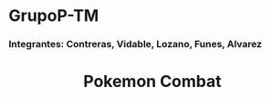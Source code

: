 # GrupoP-TM
### Integrantes: Contreras, Vidable, Lozano, Funes, Alvarez
<h1 align="center"> Pokemon Combat </h1>

